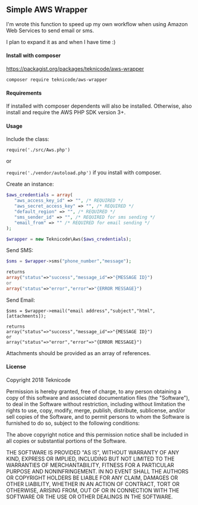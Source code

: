 ## Simple AWS Wrapper

I'm wrote this function to speed up my own workflow when using Amazon Web Services to send email or sms.

I plan to expand it as and when I have time :)

#### Install with composer

https://packagist.org/packages/teknicode/aws-wrapper

`composer require teknicode/aws-wrapper`

#### Requirements

If installed with composer dependents will also be installed. Otherwise, also install and require the AWS PHP SDK version 3+.

#### Usage

Include the class:

`require('./src/Aws.php')`

or

`require('./vendor/autoload.php')` if you install with composer.

Create an instance:

```php
$aws_credentials = array(
   "aws_access_key_id" => "", /* REQUIRED */
   "aws_secret_access_key" => "", /* REQUIRED */
   "default_region" => "", /* REQUIRED */
   "sms_sender_id" => "", /* REQUIRED for sms sending */
   "email_from" => "" /* REQUIRED for email sending */
);

$wrapper = new Teknicode\Aws($aws_credentials);
```

Send SMS:

```php
$sms = $wrapper->sms("phone_number","message");

returns
array("status"=>"success","message_id"=>"{MESSAGE ID}")
or
array("status"=>"error","error"=>"{ERROR MESSAGE}")
```

Send Email:

```
$sms = $wrapper->email("email address","subject","html",[attachments]);

returns
array("status"=>"success","message_id"=>"{MESSAGE ID}")
or
array("status"=>"error","error"=>"{ERROR MESSAGE}")
```

Attachments should be provided as an array of references.

#### License

Copyright 2018 Teknicode

Permission is hereby granted, free of charge, to any person obtaining a copy of this software and associated documentation files (the "Software"), to deal in the Software without restriction, including without limitation the rights to use, copy, modify, merge, publish, distribute, sublicense, and/or sell copies of the Software, and to permit persons to whom the Software is furnished to do so, subject to the following conditions:

The above copyright notice and this permission notice shall be included in all copies or substantial portions of the Software.

THE SOFTWARE IS PROVIDED "AS IS", WITHOUT WARRANTY OF ANY KIND, EXPRESS OR IMPLIED, INCLUDING BUT NOT LIMITED TO THE WARRANTIES OF MERCHANTABILITY, FITNESS FOR A PARTICULAR PURPOSE AND NONINFRINGEMENT. IN NO EVENT SHALL THE AUTHORS OR COPYRIGHT HOLDERS BE LIABLE FOR ANY CLAIM, DAMAGES OR OTHER LIABILITY, WHETHER IN AN ACTION OF CONTRACT, TORT OR OTHERWISE, ARISING FROM, OUT OF OR IN CONNECTION WITH THE SOFTWARE OR THE USE OR OTHER DEALINGS IN THE SOFTWARE.
